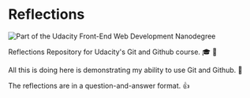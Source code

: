 # Reflections
![Part of the Udacity Front-End Web Development Nanodegree](https://img.shields.io/badge/Udacity-Front--End%20Web%20Developer%20Nanodegree-02b3e4.svg)

Reflections Repository for Udacity's Git and Github course. 🎓 🥃

All this is doing here is demonstrating my ability to use Git and Github. 💯

The reflections are in a question-and-answer format. 👍
